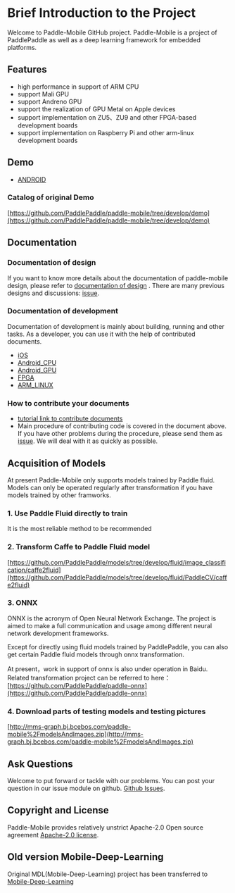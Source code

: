# Brief Introduction to the Project

<!--[![Release](https://img.shields.io/github/release/PaddlePaddle/Paddle-Mobile.svg)](https://github.com/PaddlePaddle/Paddle-Mobile/releases)
[![License](https://img.shields.io/badge/license-Apache%202-blue.svg)](LICENSE)-->


Welcome to Paddle-Mobile GitHub project. Paddle-Mobile is a project of PaddlePaddle as well as a deep learning framework for embedded platforms.

## Features

- high performance in support of ARM CPU
- support Mali GPU
- support Andreno GPU
- support the realization of GPU Metal on Apple devices
- support implementation on ZU5、ZU9 and other FPGA-based development boards
- support implementation on Raspberry Pi and other arm-linux development boards

## Demo
- [ANDROID](https://github.com/xiebaiyuan/paddle-mobile-demo)

### Catalog of original Demo

[https://github.com/PaddlePaddle/paddle-mobile/tree/develop/demo](https://github.com/PaddlePaddle/paddle-mobile/tree/develop/demo)

## Documentation

### Documentation of design

If you want to know more details about the documentation of paddle-mobile design, please refer to [documentation of design](https://github.com/PaddlePaddle/paddle-mobile/blob/develop/doc/design_doc.md) . There are many previous designs and discussions: [issue](https://github.com/PaddlePaddle/paddle-mobile/issues).



### Documentation of development

Documentation of development is mainly about building, running and other tasks. As a developer, you can use it with the help of contributed documents.

- [iOS](https://github.com/PaddlePaddle/paddle-mobile/blob/develop/doc/development_ios.md)
- [Android_CPU](https://github.com/PaddlePaddle/paddle-mobile/blob/develop/doc/development_android.md)
- [Android_GPU](https://github.com/PaddlePaddle/paddle-mobile/blob/develop/doc/development_android_GPU.md)
- [FPGA](https://github.com/PaddlePaddle/paddle-mobile/blob/develop/doc/development_fpga.md)
- [ARM_LINUX](https://github.com/PaddlePaddle/paddle-mobile/blob/develop/doc/development_arm_linux.md)

### How to contribute your documents
- [tutorial link to contribute documents](https://github.com/PaddlePaddle/paddle-mobile/blob/develop/CONTRIBUTING.md)
- Main procedure of contributing code is covered in the document above. If you have other problems during the procedure, please send them as [issue](https://github.com/PaddlePaddle/paddle-mobile/issues). We will deal with it as quickly as possible.


## Acquisition of Models
At present Paddle-Mobile only supports models trained by Paddle fluid. Models can only be operated regularly after transformation if you have models trained by other framworks.
### 1. Use Paddle Fluid directly to train
It is the most reliable method to be recommended
### 2. Transform Caffe to Paddle Fluid model
[https://github.com/PaddlePaddle/models/tree/develop/fluid/image_classification/caffe2fluid](https://github.com/PaddlePaddle/models/tree/develop/fluid/PaddleCV/caffe2fluid)
### 3. ONNX
ONNX is the acronym of Open Neural Network Exchange. The project is aimed to make a full communication and usage among different neural network development frameworks.

Except for directly using fluid models trained by PaddlePaddle, you can also get certain Paddle fluid models through onnx transformation.

At present，work in support of onnx is also under operation in Baidu. Related transformation project can be referred to here：
[https://github.com/PaddlePaddle/paddle-onnx](https://github.com/PaddlePaddle/paddle-onnx)

### 4. Download parts of testing models and testing pictures
[http://mms-graph.bj.bcebos.com/paddle-mobile%2FmodelsAndImages.zip](http://mms-graph.bj.bcebos.com/paddle-mobile%2FmodelsAndImages.zip)

<!--## Online output of simple search

Gif as following is the application output of online main part detection of simple search app
![ezgif-1-050a733dfb](http://otkwwi4x8.bkt.clouddn.com/2018-07-05-ezgif-1-050a733dfb.gif)-->

## Ask Questions

Welcome to put forward or tackle with our problems. You can post your question in our issue module on github. [Github Issues](https://github.com/PaddlePaddle/paddle-mobile/issues).

## Copyright and License
Paddle-Mobile provides relatively unstrict Apache-2.0 Open source agreement [Apache-2.0 license](LICENSE).


## Old version Mobile-Deep-Learning
Original MDL(Mobile-Deep-Learning) project has been transferred to [Mobile-Deep-Learning](https://github.com/allonli/mobile-deep-learning)
